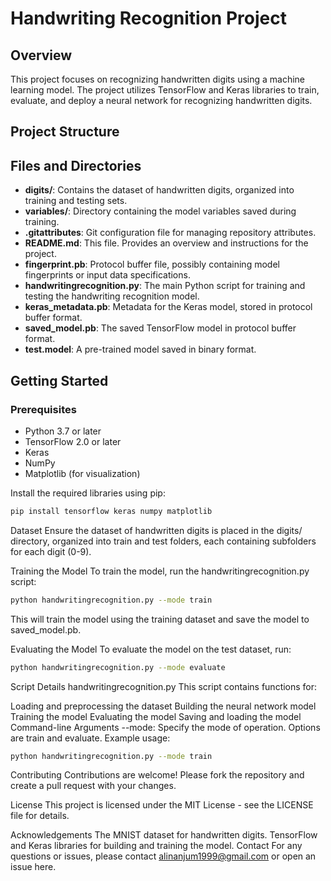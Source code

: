 # Handwriting Recognition Project

## Overview
This project focuses on recognizing handwritten digits using a machine learning model. The project utilizes TensorFlow and Keras libraries to train, evaluate, and deploy a neural network for recognizing handwritten digits.

## Project Structure

## Files and Directories

- **digits/**: Contains the dataset of handwritten digits, organized into training and testing sets.
- **variables/**: Directory containing the model variables saved during training.
- **.gitattributes**: Git configuration file for managing repository attributes.
- **README.md**: This file. Provides an overview and instructions for the project.
- **fingerprint.pb**: Protocol buffer file, possibly containing model fingerprints or input data specifications.
- **handwritingrecognition.py**: The main Python script for training and testing the handwriting recognition model.
- **keras_metadata.pb**: Metadata for the Keras model, stored in protocol buffer format.
- **saved_model.pb**: The saved TensorFlow model in protocol buffer format.
- **test.model**: A pre-trained model saved in binary format.

## Getting Started

### Prerequisites
- Python 3.7 or later
- TensorFlow 2.0 or later
- Keras
- NumPy
- Matplotlib (for visualization)

Install the required libraries using pip:
```bash
pip install tensorflow keras numpy matplotlib
```
Dataset
Ensure the dataset of handwritten digits is placed in the digits/ directory, organized into train and test folders, each containing subfolders for each digit (0-9).

Training the Model
To train the model, run the handwritingrecognition.py script:
```bash
python handwritingrecognition.py --mode train
```
This will train the model using the training dataset and save the model to saved_model.pb.

Evaluating the Model
To evaluate the model on the test dataset, run:
```bash
python handwritingrecognition.py --mode evaluate
```
Script Details
handwritingrecognition.py
This script contains functions for:

Loading and preprocessing the dataset
Building the neural network model
Training the model
Evaluating the model
Saving and loading the model
Command-line Arguments
--mode: Specify the mode of operation. Options are train and evaluate.
Example usage:
```bash
python handwritingrecognition.py --mode train
```
Contributing
Contributions are welcome! Please fork the repository and create a pull request with your changes.

License
This project is licensed under the MIT License - see the LICENSE file for details.

Acknowledgements
The MNIST dataset for handwritten digits.
TensorFlow and Keras libraries for building and training the model.
Contact
For any questions or issues, please contact alinanjum1999@gmail.com or open an issue here.

